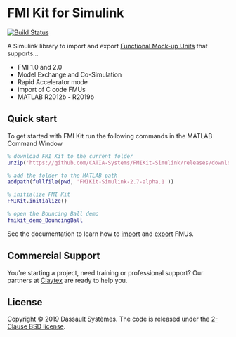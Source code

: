 # FMI Kit for Simulink

[![Build Status](https://dev.azure.com/CATIA-Systems/FMIKit-Simulink/_apis/build/status/CATIA-Systems.FMIKit-Simulink?branchName=master)](https://dev.azure.com/CATIA-Systems/FMIKit-Simulink/_build/latest?definitionId=4&branchName=master)

A Simulink library to import and export [Functional Mock-up Units](https://fmi-standard.org/) that supports...

- FMI 1.0 and 2.0
- Model Exchange and Co-Simulation
- Rapid Accelerator mode
- import of C code FMUs
- MATLAB R2012b - R2019b

## Quick start

To get started with FMI Kit run the following commands in the MATLAB Command Window

```matlab
% download FMI Kit to the current folder
unzip('https://github.com/CATIA-Systems/FMIKit-Simulink/releases/download/v2.7-alpha.1/FMIKit-Simulink-2.7-alpha.1.zip', 'FMIKit-Simulink-2.7-alpha.1')

% add the folder to the MATLAB path
addpath(fullfile(pwd, 'FMIKit-Simulink-2.7-alpha.1'))

% initialize FMI Kit
FMIKit.initialize()

% open the Bouncing Ball demo
fmikit_demo_BouncingBall
```

See the documentation to learn how to [import](docs/fmu_import.md) and [export](docs/fmu_export.md) FMUs.

## Commercial Support

You're starting a project, need training or professional support?
Our partners at [Claytex](https://www.claytex.com/about-us/contact-us/) are ready to help you.

## License

Copyright &copy; 2019 Dassault Syst&egrave;mes.
The code is released under the [2-Clause BSD license](LICENSE.txt).
